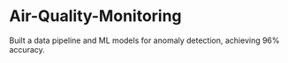 # Air-Quality-Monitoring
 Built a data pipeline and ML models for anomaly detection, achieving 96%  accuracy.
